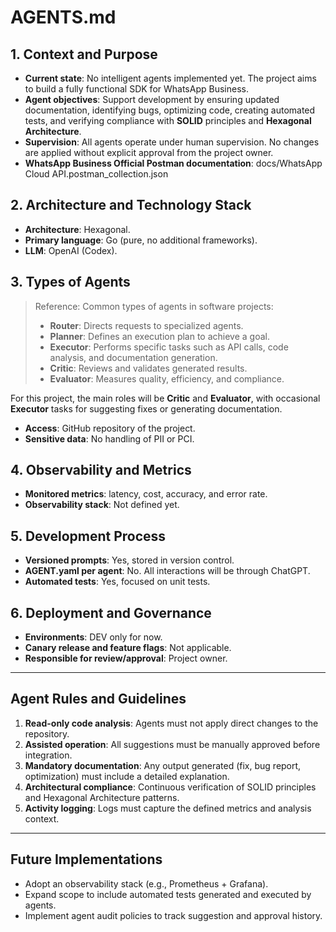 # AGENTS.md

## 1. Context and Purpose

* **Current state**: No intelligent agents implemented yet. The project aims to build a fully functional SDK for WhatsApp Business.
* **Agent objectives**: Support development by ensuring updated documentation, identifying bugs, optimizing code, creating automated tests, and verifying compliance with **SOLID** principles and **Hexagonal Architecture**.
* **Supervision**: All agents operate under human supervision. No changes are applied without explicit approval from the project owner.
* **WhatsApp Business Official Postman documentation**: docs/WhatsApp Cloud API.postman_collection.json

## 2. Architecture and Technology Stack

* **Architecture**: Hexagonal.
* **Primary language**: Go (pure, no additional frameworks).
* **LLM**: OpenAI (Codex).

## 3. Types of Agents

> Reference: Common types of agents in software projects:
>
> * **Router**: Directs requests to specialized agents.
> * **Planner**: Defines an execution plan to achieve a goal.
> * **Executor**: Performs specific tasks such as API calls, code analysis, and documentation generation.
> * **Critic**: Reviews and validates generated results.
> * **Evaluator**: Measures quality, efficiency, and compliance.

For this project, the main roles will be **Critic** and **Evaluator**, with occasional **Executor** tasks for suggesting fixes or generating documentation.

* **Access**: GitHub repository of the project.
* **Sensitive data**: No handling of PII or PCI.

## 4. Observability and Metrics

* **Monitored metrics**: latency, cost, accuracy, and error rate.
* **Observability stack**: Not defined yet.

## 5. Development Process

* **Versioned prompts**: Yes, stored in version control.
* **AGENT.yaml per agent**: No. All interactions will be through ChatGPT.
* **Automated tests**: Yes, focused on unit tests.

## 6. Deployment and Governance

* **Environments**: DEV only for now.
* **Canary release and feature flags**: Not applicable.
* **Responsible for review/approval**: Project owner.

---

## Agent Rules and Guidelines

1. **Read-only code analysis**: Agents must not apply direct changes to the repository.
2. **Assisted operation**: All suggestions must be manually approved before integration.
3. **Mandatory documentation**: Any output generated (fix, bug report, optimization) must include a detailed explanation.
4. **Architectural compliance**: Continuous verification of SOLID principles and Hexagonal Architecture patterns.
5. **Activity logging**: Logs must capture the defined metrics and analysis context.

---

## Future Implementations

* Adopt an observability stack (e.g., Prometheus + Grafana).
* Expand scope to include automated tests generated and executed by agents.
* Implement agent audit policies to track suggestion and approval history.

